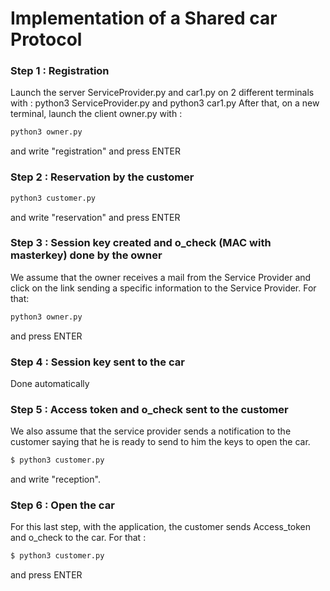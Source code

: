 # Implementation of a Shared car Protocol 

### Step 1 : Registration 

Launch the server ServiceProvider.py and car1.py on 2 different terminals with : 
python3 ServiceProvider.py and python3 car1.py
After that, on a new terminal, launch the client owner.py with : 
```sh
python3 owner.py
```
and write "registration" and press ENTER

### Step 2 : Reservation by the customer
```sh
python3 customer.py
```
and write "reservation" and press ENTER
 
### Step 3 : Session key created and o_check (MAC with masterkey) done by the owner
We assume that the owner receives a mail from the Service Provider and click on the link sending a specific information to the Service Provider. 
For that: 
```sh
python3 owner.py
```
and press ENTER

### Step 4 : Session key sent to the car

Done automatically 

### Step 5 : Access token and o_check sent to the customer
We also assume that the service provider sends a notification to the customer saying that he is ready to send to him the keys to open the car. 
```sh
$ python3 customer.py
```
and write "reception". 
### Step 6 : Open the car 
For this last step, with the application, the customer sends Access_token and o_check to the car. For that : 

```sh
$ python3 customer.py
```
and press ENTER

